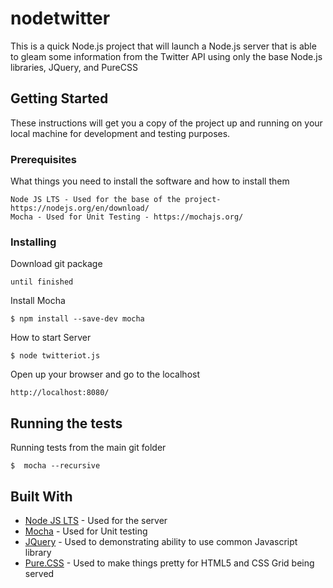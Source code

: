# nodetwitter

This is a quick Node.js project that will launch a Node.js server that is able to gleam some information from the Twitter API using only the base Node.js libraries, JQuery, and PureCSS

## Getting Started

These instructions will get you a copy of the project up and running on your local machine for development and testing purposes.

### Prerequisites

What things you need to install the software and how to install them

```
Node JS LTS - Used for the base of the project- https://nodejs.org/en/download/
Mocha - Used for Unit Testing - https://mochajs.org/
```

### Installing

Download git package

```
until finished
```

Install Mocha

```
$ npm install --save-dev mocha
```

How to start Server

```
$ node twitteriot.js
```

Open up your browser and go to the localhost

```
http://localhost:8080/
```

## Running the tests

Running tests from the main git folder


```
$  mocha --recursive
```


## Built With

* [Node JS LTS](https://nodejs.org/en/download/) - Used for the server
* [Mocha](https://mochajs.org/) - Used for Unit testing
* [JQuery](https://jquery.com/) - Used to demonstrating ability to use common Javascript library
* [Pure.CSS](https://purecss.io/) - Used to make things pretty for HTML5 and CSS Grid being served
